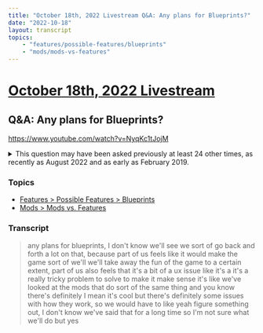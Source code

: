 ```yaml
---
title: "October 18th, 2022 Livestream Q&A: Any plans for Blueprints?"
date: "2022-10-18"
layout: transcript
topics:
    - "features/possible-features/blueprints"
    - "mods/mods-vs-features"
---
```

# [October 18th, 2022 Livestream](../2022-10-18.md)
## Q&A: Any plans for Blueprints?
https://www.youtube.com/watch?v=NyqKc1tJojM
<details>
<summary>This question may have been asked previously at least 24 other times, as recently as August 2022 and as early as February 2019.</summary>

* [August 23rd, 2022 Livestream Q&A: Blueprints system, when?](./yt-KXdigLjnaXI.md) [https://www.youtube.com/watch?v=KXdigLjnaXI](https://www.youtube.com/watch?v=KXdigLjnaXI)
* [July 5th, 2022 Livestream Q&A: What about adding Blueprints to the game?](./yt-Q6CLsgXQomg.md) [https://www.youtube.com/watch?v=Q6CLsgXQomg](https://www.youtube.com/watch?v=Q6CLsgXQomg)
* [June 28th, 2022 Livestream Q&A: Any updates on Blueprints?](./yt-lvFdAmOYDks.md) [https://www.youtube.com/watch?v=lvFdAmOYDks](https://www.youtube.com/watch?v=lvFdAmOYDks)
* [March 29th, 2022 Livestream Q&A: Has opions on Blueprinting changed?](./yt-Gtl0TOAaxy0.md) [https://www.youtube.com/watch?v=Gtl0TOAaxy0](https://www.youtube.com/watch?v=Gtl0TOAaxy0)
* [February 11th, 2022 Hot Potato Bonus Stream Q&A: Blueprints?](./yt-lidkhceF2oc.md) [https://www.youtube.com/watch?v=lidkhceF2oc](https://www.youtube.com/watch?v=lidkhceF2oc)
* [November 2nd, 2021 Livestream Q&A: Current team consensus on Blueprints?](./yt-yP3yd9rIfUk.md) [https://www.youtube.com/watch?v=yP3yd9rIfUk](https://www.youtube.com/watch?v=yP3yd9rIfUk)
* [September 28th, 2021 Livestream Q&A: Are you guys putting any form of Blueprinting into the game?](./yt-LdNJwc9xclw.md) [https://www.youtube.com/watch?v=LdNJwc9xclw](https://www.youtube.com/watch?v=LdNJwc9xclw)
* [June 29th, 2021 Livestream Q&A: Blueprints, for repetitive factory setups?](./yt-NYHU62S6czs.md) [https://www.youtube.com/watch?v=NYHU62S6czs](https://www.youtube.com/watch?v=NYHU62S6czs)
* [June 22nd, 2021 Livestream Q&A: Will we see something like Blueprints in Update 5?](./yt-A3GSOZWzGqs.md) [https://www.youtube.com/watch?v=A3GSOZWzGqs](https://www.youtube.com/watch?v=A3GSOZWzGqs)
* [April 20th, 2021 Livestream Q&A: Blueprints?](./yt-x0N2HGv49Eg.md) [https://www.youtube.com/watch?v=x0N2HGv49Eg](https://www.youtube.com/watch?v=x0N2HGv49Eg)
* [April 6th, 2021 Livestream Q&A: Blueprints, when?](./yt-9Yqc4z9NPI8.md) [https://www.youtube.com/watch?v=9Yqc4z9NPI8](https://www.youtube.com/watch?v=9Yqc4z9NPI8)
* [February 23rd, 2021 Livestream Q&A: Any plans for Blueprint mode?](./yt-tJSLxVZ-sFg.md) [https://www.youtube.com/watch?v=tJSLxVZ-sFg](https://www.youtube.com/watch?v=tJSLxVZ-sFg)
* [December 17th, 2020 Q&A: Do you plan to add copy & paste functionality / blueprints?](./yt--JXPsTlJIiI,1208.0401666666667,1266.3651.md) [https://youtube.com/embed/-JXPsTlJIiI?autoplay=1&start=1208&end=1267](https://youtube.com/embed/-JXPsTlJIiI?autoplay=1&start=1208&end=1267)
* November 17th, 2020 Livestream Q&A: Are you going to add any Template/Blueprint system? [https://www.youtube.com/watch?v=tkwKMTaTpV8](https://www.youtube.com/watch?v=tkwKMTaTpV8)
* November 17th, 2020 Livestream Q&A: Can we have your opinion on Blueprints? [https://www.youtube.com/watch?v=0HoRmIFZq4Y](https://www.youtube.com/watch?v=0HoRmIFZq4Y)
* [November 3rd, 2020 Livestream Q&A: Blueprints?](./yt-Vm5LIvY8TtA.md) [https://www.youtube.com/watch?v=Vm5LIvY8TtA](https://www.youtube.com/watch?v=Vm5LIvY8TtA)
* [October 1st, 2020 Q&A: Are there any plans to put a blueprint system in the game?](./yt-rATcozDE25c,538.5713666666667,591.3240666666667.md) [https://youtube.com/embed/rATcozDE25c?autoplay=1&start=538&end=592](https://youtube.com/embed/rATcozDE25c?autoplay=1&start=538&end=592)
* [September 29th, 2020 Livestream Q&A: Will Blueprints be a thing at some point?](./yt-Ywq4zdWMiq8.md) [https://www.youtube.com/watch?v=Ywq4zdWMiq8](https://www.youtube.com/watch?v=Ywq4zdWMiq8)
* [September 15th, 2020 Livestream Q&A: Are there any plans for Blueprinting Buildings?](./yt--sQgPUaxR-Y.md) [https://www.youtube.com/watch?v=-sQgPUaxR-Y](https://www.youtube.com/watch?v=-sQgPUaxR-Y)
* [September 1st, 2020 Livestream Q&A: Blueprints?](./yt-hpl23B1A0Qk.md) [https://www.youtube.com/watch?v=hpl23B1A0Qk](https://www.youtube.com/watch?v=hpl23B1A0Qk)
* [August 25th, 2020 Livestream Q&A: Blueprints would be awesome for end-game](./yt-e2YhcCwJNNg.md) [https://www.youtube.com/watch?v=e2YhcCwJNNg](https://www.youtube.com/watch?v=e2YhcCwJNNg)
* [August 25th, 2020 Livestream Q&A: Given how often Blueprints keeps being requested it really needs to be adopted?](./yt-EbTEcw5zg8k.md) [https://www.youtube.com/watch?v=EbTEcw5zg8k](https://www.youtube.com/watch?v=EbTEcw5zg8k)
* [June 8th, 2020 Livestream Q&A: Blueprints/Mass construction - will we have it ? If not, why not?](./yt-T1w4TV8Y8Lk.md) [https://www.youtube.com/watch?v=T1w4TV8Y8Lk](https://www.youtube.com/watch?v=T1w4TV8Y8Lk)
* [February 6th, 2019 Livestream Q&A: Any plans for stuff like Blueprints?](./yt-Dtm6xIj-wM4,2816.569184,2836.733333333333.md) [https://youtube.com/embed/Dtm6xIj-wM4?autoplay=1&start=2816&end=2837](https://youtube.com/embed/Dtm6xIj-wM4?autoplay=1&start=2816&end=2837)
</details>


### Topics
* [Features > Possible Features > Blueprints](../topics/features/possible-features/blueprints.md)
* [Mods > Mods vs. Features](../topics/mods/mods-vs-features.md)

### Transcript

> any plans for blueprints, I don't know we'll see we sort of go back and forth a lot on that, because part of us feels like it would make the game sort of we'll we'll take away the fun of the game to a certain extent, part of us also feels that it's a bit of a ux issue like it's a it's a really tricky problem to solve to make it make sense it's like we've looked at the mods that do sort of the same thing and you know there's definitely I mean it's cool but there's definitely some issues with how they work, so we would have to like yeah figure something out, I don't know we've said that for a long time so I'm not sure what we'll do but yes
